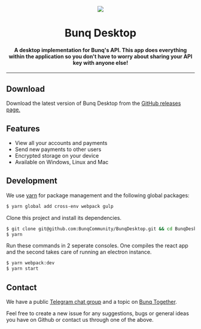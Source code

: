 <p align="center">
 <img align="center" src="https://i.gyazo.com/3b90924a79563ff23f00d081cc3b5530.gif" />
</p>
<h1 align="center">Bunq Desktop</h1>
<h4 align="center">
A desktop implementation for Bunq's API. This app does everything within the application so you don't 
have to worry about sharing your API key with anyone else!</h4>

___   

## Download
Download the latest version of Bunq Desktop from the [GitHub releases page.](https://github.com/BunqCommunity/BunqDesktop/releases)

## Features
- View all your accounts and payments
- Send new payments to other users
- Encrypted storage on your device
- Available on Windows, Linux and Mac

## Development
We use [yarn](https://yarnpkg.com/en/) for package management and the following global packages:
```bash
$ yarn global add cross-env webpack gulp
```
Clone this project and install its dependencies.
```bash
$ git clone git@github.com:BunqCommunity/BunqDesktop.git && cd BunqDesktop
$ yarn 
```
Run these commands in 2 seperate consoles. One compiles the react app and the second takes care of 
running an electron instance.
```bash
$ yarn webpack:dev
$ yarn start
```

## Contact
We have a public [Telegram chat group](https://t.me/joinchat/G_JrZg8BxNdIOsQS1TfY3A) and a 
topic on [Bunq Together](https://together.bunq.com/topic/bunqdesktop-client).

Feel free to create a new issue for any suggestions, bugs or general ideas you have on Github or 
contact us through one of the above.

